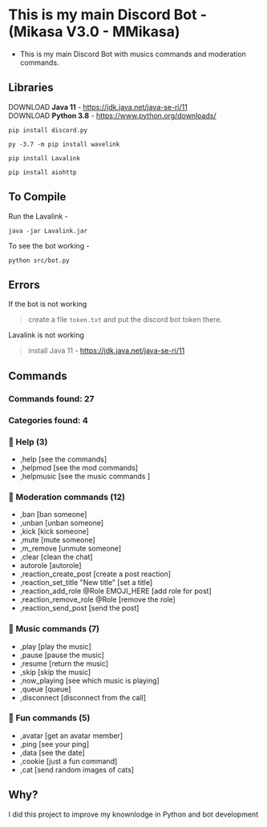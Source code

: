 # This is my main Discord Bot - (Mikasa V3.0 - MMikasa) 
- This is my main Discord Bot with musics commands and moderation commands.<br>

## Libraries
DOWNLOAD **Java 11** - https://jdk.java.net/java-se-ri/11 <br>
DOWNLOAD **Python 3.8** - https://www.python.org/downloads/
```
pip install discord.py
```
```
py -3.7 -m pip install wavelink
```
```
pip install Lavalink
```
```
pip install aiohttp
```

## To Compile 
Run the Lavalink - 
```
java -jar Lavalink.jar
```
To see the bot working - 
```
python src/bot.py
```
## Errors 
If the bot is not working 
>  create a file `token.txt` and put the discord bot token there.

Lavalink is not working 
> install Java 11 - https://jdk.java.net/java-se-ri/11

## Commands 

### Commands found: 27
### Categories found: 4
### 🤔 Help (3)
- ,help [see the commands]
- ,helpmod [see the mod commands]
- ,helpmusic [see the music commands ]

### 📜 Moderation commands (12)
- ,ban [ban someone]
- ,unban [unban someone]
- ,kick [kick someone]
- ,mute [mute someone]
- ,m_remove [unmute someone]
- ,clear [clean the chat]
- autorole [autorole]
- ,reaction_create_post [create a post reaction]
- ,reaction_set_title "New title" [set a title]
- ,reaction_add_role @Role EMOJI_HERE [add role for post]
- ,reaction_remove_role @Role [remove the role]
- ,reaction_send_post [send the post]

### 🎼 Music commands (7)
- ,play [play the music]
- ,pause [pause the music]
- ,resume [return the music]
- ,skip [skip the music]
- ,now_playing [see which music is playing]
- ,queue [queue]
- ,disconnect [disconnect from the call]

### 🍒 Fun commands (5)
- ,avatar [get an avatar member]
- ,ping [see your ping]
- ,data [see the date]
- ,cookie [just a fun command]
- ,cat [send random images of cats]

## Why? 
I did this project to improve my knownlodge in Python and bot development
